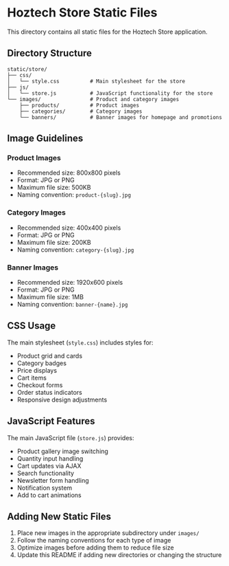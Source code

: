 # Hoztech Store Static Files

This directory contains all static files for the Hoztech Store application.

## Directory Structure

```
static/store/
├── css/
│   └── style.css          # Main stylesheet for the store
├── js/
│   └── store.js           # JavaScript functionality for the store
└── images/                # Product and category images
    ├── products/          # Product images
    ├── categories/        # Category images
    └── banners/           # Banner images for homepage and promotions
```

## Image Guidelines

### Product Images
- Recommended size: 800x800 pixels
- Format: JPG or PNG
- Maximum file size: 500KB
- Naming convention: `product-{slug}.jpg`

### Category Images
- Recommended size: 400x400 pixels
- Format: JPG or PNG
- Maximum file size: 200KB
- Naming convention: `category-{slug}.jpg`

### Banner Images
- Recommended size: 1920x600 pixels
- Format: JPG or PNG
- Maximum file size: 1MB
- Naming convention: `banner-{name}.jpg`

## CSS Usage

The main stylesheet (`style.css`) includes styles for:
- Product grid and cards
- Category badges
- Price displays
- Cart items
- Checkout forms
- Order status indicators
- Responsive design adjustments

## JavaScript Features

The main JavaScript file (`store.js`) provides:
- Product gallery image switching
- Quantity input handling
- Cart updates via AJAX
- Search functionality
- Newsletter form handling
- Notification system
- Add to cart animations

## Adding New Static Files

1. Place new images in the appropriate subdirectory under `images/`
2. Follow the naming conventions for each type of image
3. Optimize images before adding them to reduce file size
4. Update this README if adding new directories or changing the structure 